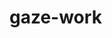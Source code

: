 # gaze-work
<!-- 
sobel edge detector
https://homepages.inf.ed.ac.uk/rbf/HIPR2/sobel.htm
see opencv implementation and implement it with python (without using opencv) compare the results
calculate  histogram of the gray image
see opencv implementation and implement it with python (without using opencv) compare the results
read about kl divergence and compare kl with CE loss
read about negative log likelihood  and understand its relation with CE loss -->
